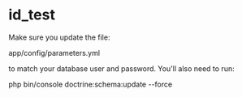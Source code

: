 # id_test
Make sure you update the file:

app/config/parameters.yml

to match your database user and password.
You'll also need to run:

php bin/console doctrine:schema:update --force
